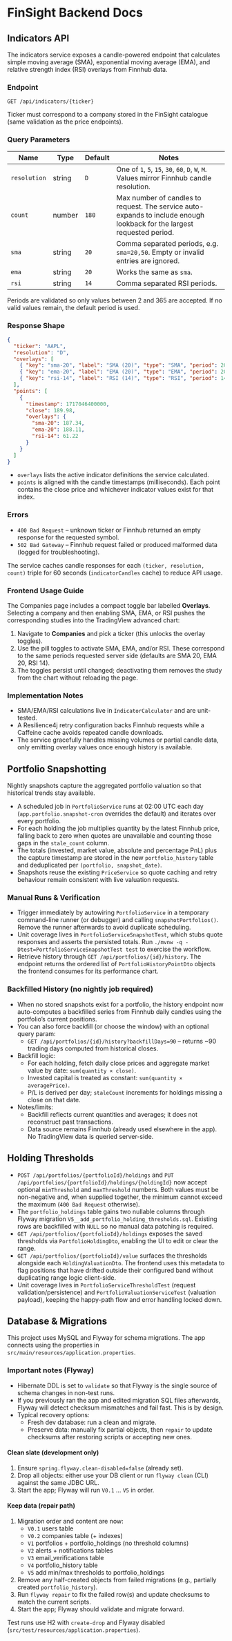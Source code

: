 # FinSight Backend Docs

## Indicators API

The indicators service exposes a candle-powered endpoint that calculates simple moving average (SMA), exponential moving average (EMA), and relative strength index (RSI) overlays from Finnhub data.

### Endpoint

```
GET /api/indicators/{ticker}
```

Ticker must correspond to a company stored in the FinSight catalogue (same validation as the price endpoints).

### Query Parameters

| Name       | Type    | Default | Notes |
|------------|---------|---------|-------|
| `resolution` | string | `D` | One of `1`, `5`, `15`, `30`, `60`, `D`, `W`, `M`. Values mirror Finnhub candle resolution. |
| `count`      | number | `180` | Max number of candles to request. The service auto-expands to include enough lookback for the largest requested period. |
| `sma`        | string | `20`  | Comma separated periods, e.g. `sma=20,50`. Empty or invalid entries are ignored. |
| `ema`        | string | `20`  | Works the same as `sma`. |
| `rsi`        | string | `14`  | Comma separated RSI periods. |

Periods are validated so only values between 2 and 365 are accepted. If no valid values remain, the default period is used.

### Response Shape

```json
{
  "ticker": "AAPL",
  "resolution": "D",
  "overlays": [
    { "key": "sma-20", "label": "SMA (20)", "type": "SMA", "period": 20 },
    { "key": "ema-20", "label": "EMA (20)", "type": "EMA", "period": 20 },
    { "key": "rsi-14", "label": "RSI (14)", "type": "RSI", "period": 14 }
  ],
  "points": [
    {
      "timestamp": 1717046400000,
      "close": 189.98,
      "overlays": {
        "sma-20": 187.34,
        "ema-20": 188.11,
        "rsi-14": 61.22
      }
    }
  ]
}
```

- `overlays` lists the active indicator definitions the service calculated.
- `points` is aligned with the candle timestamps (milliseconds). Each point contains the close price and whichever indicator values exist for that index.

### Errors

- `400 Bad Request` – unknown ticker or Finnhub returned an empty response for the requested symbol.
- `502 Bad Gateway` – Finnhub request failed or produced malformed data (logged for troubleshooting).

The service caches candle responses for each `(ticker, resolution, count)` triple for 60 seconds (`indicatorCandles` cache) to reduce API usage.

### Frontend Usage Guide

The Companies page includes a compact toggle bar labelled **Overlays**. Selecting a company and then enabling SMA, EMA, or RSI pushes the corresponding studies into the TradingView advanced chart:

1. Navigate to **Companies** and pick a ticker (this unlocks the overlay toggles).
2. Use the pill toggles to activate SMA, EMA, and/or RSI. These correspond to the same periods requested server side (defaults are SMA 20, EMA 20, RSI 14).
3. The toggles persist until changed; deactivating them removes the study from the chart without reloading the page.

### Implementation Notes

- SMA/EMA/RSI calculations live in `IndicatorCalculator` and are unit-tested.
- A Resilience4j retry configuration backs Finnhub requests while a Caffeine cache avoids repeated candle downloads.
- The service gracefully handles missing volumes or partial candle data, only emitting overlay values once enough history is available.

## Portfolio Snapshotting

Nightly snapshots capture the aggregated portfolio valuation so that historical trends stay available.

- A scheduled job in `PortfolioService` runs at 02:00 UTC each day (`app.portfolio.snapshot-cron` overrides the default) and iterates over every portfolio.
- For each holding the job multiplies quantity by the latest Finnhub price, falling back to zero when quotes are unavailable and counting those gaps in the `stale_count` column.
- The totals (invested, market value, absolute and percentage PnL) plus the capture timestamp are stored in the new `portfolio_history` table and deduplicated per `(portfolio, snapshot_date)`.
- Snapshots reuse the existing `PriceService` so quote caching and retry behaviour remain consistent with live valuation requests.

### Manual Runs & Verification

- Trigger immediately by autowiring `PortfolioService` in a temporary command-line runner (or debugger) and calling `snapshotPortfolios()`. Remove the runner afterwards to avoid duplicate scheduling.
- Unit coverage lives in `PortfolioServiceSnapshotTest`, which stubs quote responses and asserts the persisted totals. Run `./mvnw -q -Dtest=PortfolioServiceSnapshotTest test` to exercise the workflow.
- Retrieve history through `GET /api/portfolios/{id}/history`. The endpoint returns the ordered list of `PortfolioHistoryPointDto` objects the frontend consumes for its performance chart.

### Backfilled History (no nightly job required)

- When no stored snapshots exist for a portfolio, the history endpoint now auto-computes a backfilled series from Finnhub daily candles using the portfolio’s current positions.
- You can also force backfill (or choose the window) with an optional query param:
  - `GET /api/portfolios/{id}/history?backfillDays=90` – returns ~90 trading days computed from historical closes.
- Backfill logic:
  - For each holding, fetch daily close prices and aggregate market value by date: `sum(quantity × close)`.
  - Invested capital is treated as constant: `sum(quantity × averagePrice)`.
  - P/L is derived per day; `staleCount` increments for holdings missing a close on that date.
- Notes/limits:
  - Backfill reflects current quantities and averages; it does not reconstruct past transactions.
  - Data source remains Finnhub (already used elsewhere in the app). No TradingView data is queried server-side.

## Holding Thresholds

- `POST /api/portfolios/{portfolioId}/holdings` and `PUT /api/portfolios/{portfolioId}/holdings/{holdingId}` now accept optional `minThreshold` and `maxThreshold` numbers. Both values must be non-negative and, when supplied together, the minimum cannot exceed the maximum (`400 Bad Request` otherwise).
- The `portfolio_holdings` table gains two nullable columns through Flyway migration `V5__add_portfolio_holding_thresholds.sql`. Existing rows are backfilled with `NULL` so no manual data patching is required.
- `GET /api/portfolios/{portfolioId}/holdings` exposes the saved thresholds via `PortfolioHoldingDto`, enabling the UI to edit or clear the range.
- `GET /api/portfolios/{portfolioId}/value` surfaces the thresholds alongside each `HoldingValuationDto`. The frontend uses this metadata to flag positions that have drifted outside their configured band without duplicating range logic client-side.
- Unit coverage lives in `PortfolioServiceThresholdTest` (request validation/persistence) and `PortfolioValuationServiceTest` (valuation payload), keeping the happy-path flow and error handling locked down.

## Database & Migrations

This project uses MySQL and Flyway for schema migrations. The app connects using the properties in `src/main/resources/application.properties`.

### Important notes (Flyway)
- Hibernate DDL is set to `validate` so that Flyway is the single source of schema changes in non-test runs.
- If you previously ran the app and edited migration SQL files afterwards, Flyway will detect checksum mismatches and fail fast. This is by design.
- Typical recovery options:
  - Fresh dev database: run a clean and migrate.
  - Preserve data: manually fix partial objects, then `repair` to update checksums after restoring scripts or accepting new ones.

#### Clean slate (development only)
1. Ensure `spring.flyway.clean-disabled=false` (already set).
2. Drop all objects: either use your DB client or run `flyway clean` (CLI) against the same JDBC URL.
3. Start the app; Flyway will run `V0.1` … `V5` in order.

#### Keep data (repair path)
1. Migration order and content are now:
   - `V0.1` users table
   - `V0.2` companies table (+ indexes)
   - `V1` portfolios + portfolio_holdings (no threshold columns)
   - `V2` alerts + notifications tables
   - `V3` email_verifications table
   - `V4` portfolio_history table
   - `V5` add min/max thresholds to portfolio_holdings
2. Remove any half-created objects from failed migrations (e.g., partially created `portfolio_history`).
3. Run `flyway repair` to fix the failed row(s) and update checksums to match the current scripts.
4. Start the app; Flyway should validate and migrate forward.

Test runs use H2 with `create-drop` and Flyway disabled (`src/test/resources/application.properties`).
